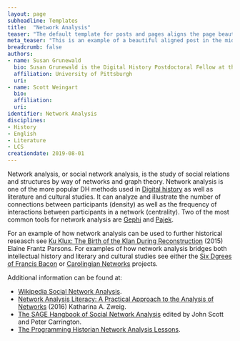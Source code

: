 ```yaml
---
layout: page
subheadline: Templates
title:  "Network Analysis"
teaser: "The default template for posts and pages aligns the page beautifully in the middle. <strong>But</strong> you can customize posts/pages easily via switches in the front matter to <em>get a sidebar</em> and/or to <em>turn off meta-information</em> at the end of the page like categories, tags and dates."
meta_teaser: "This is an example of a beautiful aligned post in the middle. There is no sidebar to distract the reader. The difference to the Page-Template is, that you find meta-information at the bottom of the post."
breadcrumb: false
authors: 
- name: Susan Grunewald
  bio: Susan Grunewald is the Digital History Postdoctoral Fellow at the University of Pittsburgh’s World History Center. She received her PhD from Carnegie Mellon University, where she was a two-time A.W. Mellon Fellow in Digital Humanities. Her research focuses on Soviet history, particularly German prisoners of war in the USSR during and after the Second World War.
  affiliation: University of Pittsburgh
  uri:
- name: Scott Weingart
  bio:
  affiliation:
  uri:
identifier: Network Analysis
disciplines: 
- History
- English
- Literature
- LCS
creationdate: 2019-08-01
---
```


Network analysis, or social network analysis, is the study of social relations and structures by way of networks and graph theory. Network analysis is one of the more popular DH methods used in [Digital history]() as well as literature and cultural studies. It can analyze and illustrate the number of connections between participants (density) as well as the frequency of interactions between participants in a network (centrality). Two of the most common tools for network analysis are [Gephi](https://gephi.org/) and [Pajek](http://vlado.fmf.uni-lj.si/pub/networks/pajek/).

For an example of how network analysis can be used to further historical reseasch see [Ku Klux: The Birth of the Klan During Reconstruction](https://books.google.com/books?id=Gl60CAAAQBAJ&printsec=frontcover&dq=parsons+klan&hl=en&sa=X&ved=0ahUKEwjnhtX7vOLjAhVMheAKHS5rDPEQ6AEIKjAA#v=onepage&q=parsons%20klan&f=false) (2015) Elaine Frantz Parsons. For examples of how network analysis bridges both intellectual history and literary and cultural studies see either the [Six Dgrees of Francis Bacon](http://www.sixdegreesoffrancisbacon.com/?ids=10000473&min_confidence=60&type=network) or [Carolingian Networks](https://digitalhumanities.duke.edu/projects/carolingian-networks) projects. 

Additional information can be found at:
 -  [Wikipedia Social Network Analysis](https://en.wikipedia.org/wiki/Social_network_analysis).
 -  [Network Analysis Literacy: A Practical Approach to the Analysis of Networks](https://books.google.com/books?id=MpNjDQAAQBAJ&printsec=frontcover&dq=network+analysis&hl=en&sa=X&ved=0ahUKEwiFn7KZvuLjAhWrTt8KHbgmBlYQ6AEIMDAB#v=onepage&q=network%20analysis&f=false) (2016) Katharina A. Zweig.
 -  [The SAGE Hangbook of Social Network Analysis](2011) edited by John Scott and Peter Carrington.
 -  [The Programming Historian Network Analysis Lessons](https://programminghistorian.org/en/lessons/?topic=network-analysis).
